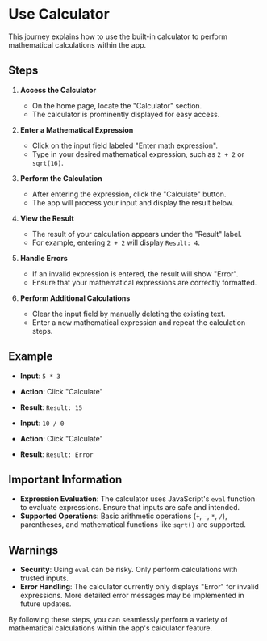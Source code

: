 # Use Calculator

This journey explains how to use the built-in calculator to perform mathematical calculations within the app.

## Steps

1. **Access the Calculator**
   - On the home page, locate the "Calculator" section.
   - The calculator is prominently displayed for easy access.

2. **Enter a Mathematical Expression**
   - Click on the input field labeled "Enter math expression".
   - Type in your desired mathematical expression, such as `2 + 2` or `sqrt(16)`.

3. **Perform the Calculation**
   - After entering the expression, click the "Calculate" button.
   - The app will process your input and display the result below.

4. **View the Result**
   - The result of your calculation appears under the "Result" label.
   - For example, entering `2 + 2` will display `Result: 4`.

5. **Handle Errors**
   - If an invalid expression is entered, the result will show "Error".
   - Ensure that your mathematical expressions are correctly formatted.

6. **Perform Additional Calculations**
   - Clear the input field by manually deleting the existing text.
   - Enter a new mathematical expression and repeat the calculation steps.

## Example

- **Input**: `5 * 3`
- **Action**: Click "Calculate"
- **Result**: `Result: 15`

- **Input**: `10 / 0`
- **Action**: Click "Calculate"
- **Result**: `Result: Error`

## Important Information
- **Expression Evaluation**: The calculator uses JavaScript's `eval` function to evaluate expressions. Ensure that inputs are safe and intended.
- **Supported Operations**: Basic arithmetic operations (`+`, `-`, `*`, `/`), parentheses, and mathematical functions like `sqrt()` are supported.

## Warnings
- **Security**: Using `eval` can be risky. Only perform calculations with trusted inputs.
- **Error Handling**: The calculator currently only displays "Error" for invalid expressions. More detailed error messages may be implemented in future updates.

By following these steps, you can seamlessly perform a variety of mathematical calculations within the app's calculator feature.
